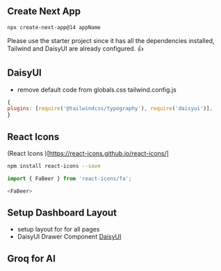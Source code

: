 ## Create Next App

```sh
npx create-next-app@14 appName

```

Please use the starter project since it has all the dependencies installed, Tailwind and DaisyUI are already configured. 👍

## DaisyUI

- remove default code from globals.css
  tailwind.config.js

```js
{
plugins: [require('@tailwindcss/typography'), require('daisyui')],
}
```

## React Icons

(React Icons )[https://react-icons.github.io/react-icons/]

```sh
npm install react-icons --save
```

```js
import { FaBeer } from 'react-icons/fa';

<FaBeer>

```

## Setup Dashboard Layout

- setup layout for for all pages
- DaisyUI Drawer Component
  [DaisyUI](https://daisyui.com/components/drawer/)

## Groq for AI